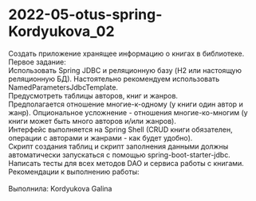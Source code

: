 # 2022-05-otus-spring-Kordyukova_02
Создать приложение хранящее информацию о книгах в библиотеке.
<br>
Первое задание:
<br>
Использовать Spring JDBC и реляционную базу (H2 или настоящую реляционную БД). Настоятельно рекомендуем использовать NamedParametersJdbcTemplate.
<br>
Предусмотреть таблицы авторов, книг и жанров.
<br>
Предполагается отношение многие-к-одному (у книги один автор и жанр). Опциональное усложнение - отношения многие-ко-многим (у книги может быть много авторов и/или жанров).
<br>
Интерфейс выполняется на Spring Shell (CRUD книги обязателен, операции с авторами и жанрами - как будет удобно).
<br>
Скрипт создания таблиц и скрипт заполнения данными должны автоматически запускаться с помощью spring-boot-starter-jdbc.
<br>
Написать тесты для всех методов DAO и сервиса работы с книгами. Рекомендации к выполнению работы:
<br>
<br>
Выполнила: Kordyukova Galina
